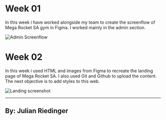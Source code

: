 # Week 01

In this week i have worked alongside my team to create the screenflow of Mega Rocket SA gym in Figma. I worked mainly in the admin section.

![Admin Screenflow](https://user-images.githubusercontent.com/90704238/227729516-9a63fcdd-a4a8-4a30-8746-c04baf1ebf07.png)


# Week 02
In this week i used HTML and images from Figma to recreate the landing page of Mega Rocket SA. I also used Git and Github to upload the content. The next objective is to add styles to this web.

![Landing screenshot](https://user-images.githubusercontent.com/90704238/227729201-54f3e621-ac4b-4745-b138-68272d1264cb.png)

---
By: Julian Riedinger
---